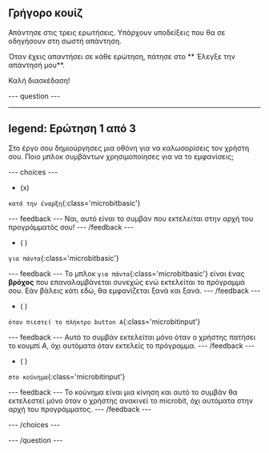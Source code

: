 ## Γρήγορο κουίζ

Απάντησε στις τρεις ερωτήσεις. Υπάρχουν υποδείξεις που θα σε οδηγήσουν στη σωστή απάντηση.

Όταν έχεις απαντήσει σε κάθε ερώτηση, πάτησε στο \*\* Έλεγξε την απάντησή μου\*\*.

Καλή διασκέδαση!

--- question ---

---
legend: Ερώτηση 1 από 3
---

Στο έργο σου δημιούργησες μια οθόνη για να καλωσορίσεις τον χρήστη σου. Ποιο μπλοκ συμβάντων χρησιμοποίησες για να το εμφανίσεις;

--- choices ---

- (x)

`κατά την έναρξη`{:class='microbitbasic'}

  --- feedback ---
Ναι, αυτό είναι το συμβάν που εκτελείται στην αρχή του προγράμματός σου!
  --- /feedback ---

- ( )

`για πάντα`{:class='microbitbasic'}

  --- feedback ---
Το μπλοκ `για πάντα`{:class='microbitbasic'} είναι ένας **βρόχος** που επαναλαμβάνεται συνεχώς ενώ εκτελείται το πρόγραμμά σου. Εάν βάλεις κάτι εδώ, θα εμφανίζεται ξανά και ξανά.
  --- /feedback ---

- ( )

`όταν πιεστεί το πλήκτρο button A`{:class='microbitinput'}

  --- feedback ---
Αυτό το συμβάν εκτελείται μόνο όταν ο χρήστης πατήσει το κουμπί A, όχι αυτόματα όταν εκτελείς το πρόγραμμα.
  --- /feedback ---

- ( )

`στο κούνημα`{:class='microbitinput'}

  --- feedback ---
Το κούνημα είναι μια κίνηση και αυτό το συμβάν θα εκτελεστεί μόνο όταν ο χρήστης ανακινεί το microbit, όχι αυτόματα στην αρχή του προγράμματος.
  --- /feedback ---

--- /choices ---

--- /question ---
